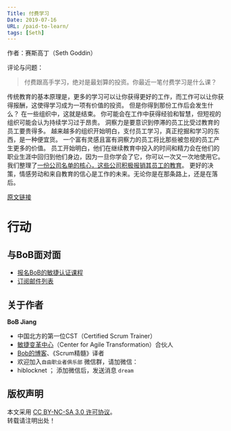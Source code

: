 ```yaml
---
Title: 付费学习
Date: 2019-07-16
URL: /paid-to-learn/
tags: [Seth]
---
```


作者：赛斯高丁（Seth Goddin）

评论与问题：
> 付费跟高手学习，绝对是最划算的投资。你最近一笔付费学习是什么课？

传统教育的基本原理是，更多的学习可以让你获得更好的工作，而工作可以让你获得报酬，这使得学习成为一项有价值的投资。
但是你得到那份工作后会发生什么？
在一些组织中，这就是结束。
你可能会在工作中获得经验和智慧，但短视的组织可能会认为持续学习过于昂贵。
洞察力是要意识到停滞的员工比受过教育的员工要贵得多。
越来越多的组织开始明白，支付员工学习，真正挖掘和学习的东西，是一种便宜货。
一个富有灵感且富有洞察力的员工将比那些被忽视的员工产生更多的价值。
员工开始明白，他们在继续教育中投入的时间和精力会在他们的职业生涯中回归到他们身边，因为一旦你学会了它，你可以一次又一次地使用它。
我们整理了[一份公司名单的核心，这些公司积极报销其员工的教育](https://seths.blog/your-boss-will-pay-for-it/)。
更好的决策，情感劳动和来自教育的信心是工作的未来。无论你是在那条路上，还是在落后。

[原文链接](https://seths.blog/2019/07/paid-to-learn/)

# 行动

## 与BoB面对面
- [报名BoB的敏捷认证课程](https://appmopev1px9533.h5.xiaoeknow.com/homepage)
- [订阅邮件列表](https://tinyletter.com/bobjiang)

## 关于作者
**BoB Jiang**

- 中国北方的第一位CST（Certified Scrum Trainer）  
- [敏捷变革中心](https://www.c4at.cn/)（Center for Agile Transformation）合伙人  
- [Bob的博客](http://www.bobjiang.com)、《Scrum精髓》译者
- 欢迎加入`自由职业者俱乐部` 微信群，请加微信：
- hiblocknet  ； 添加微信后，发送消息 `dream`

## 版权声明

本文采用 [CC BY-NC-SA 3.0 许可协议](https://creativecommons.org/licenses/by-nc-sa/3.0/deed.zh)。  
转载请注明出处！

